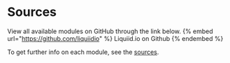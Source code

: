 # Sources

View all available modules on GitHub through the link below.
{% embed url="https://github.com/liquiidio" %}
Liquiid.io on Github
{% endembed %}

To get further info on each module, see the [sources](https://liquiidio.gitbook.io/unity-plugin-suite/sources).
